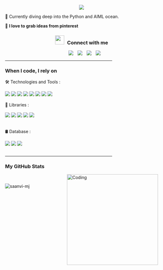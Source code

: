 <p align="center">
    <img src="https://readme-typing-svg.herokuapp.com/?font=Tourney&center=true&color=fffff&size=40&width=750&height=80&lines=Welcome,%20I'm+Saanvi+MJ"/>
</p>
🚀 Currently diving deep into the Python and AIML ocean.

🪸 **I love to grab ideas from pinterest**

<h3 align="center"><img src="https://media.giphy.com/media/iY8CRBdQXODJSCERIr/giphy.gif" width="30" height="30" style="margin-right: 10px;">Connect with me</h3>

<p align="center">

 <div align="center"  class="icons-social" style="margin-left: 10px;">
        <a style="margin-left: 10px;"  target="_blank" href="https://www.linkedin.com/in/saanvi-m-j"><img src="https://img.icons8.com/doodle/40/000000/linkedin--v2.png"></a>
        <a style="margin-left: 10px;" target="_blank" href="https://github.com/saanvi-mj"><img src="https://img.icons8.com/doodle/40/000000/github--v1.png"></a>
        <a style="margin-left: 10px;" target="_blank" href="https://instagram.com/saanvi._m.j"><img src="https://img.icons8.com/doodle/40/000000/instagram-new--v2.png"></a>
		<a style="margin-left: 10px;" target="_blank" href="https://twitter.com/saanvi-mj"><img src="https://img.icons8.com/doodle/1x/twitter-squared--v2.png" ></a>
</div>

</p>
<hr width="70%" >
<h3 align="left">When I code, I rely on </h3>

🛠 Technologies and Tools :<br><br>
  <img src="https://img.shields.io/badge/-HTML-ff6961?style=for-the-badge&logo=html5&logoColor=ff6961&labelColor=282828"> 
  <img src="https://img.shields.io/badge/-CSS-2862e8?style=for-the-badge&logo=css3&logoColor=2862e8&labelColor=282828">
  <img src="https://img.shields.io/badge/-Javascript-f0d81e?style=for-the-badge&logo=javascript&logoColor=f0d81e&labelColor=282828">
  <img src="https://img.shields.io/badge/-Python-366b9b?style=for-the-badge&logo=python&logoColor=366b9b&labelColor=282828">
  <img src="https://img.shields.io/badge/-Latex-449c45?style=for-the-badge&logo=latex&logoColor=449c45&labelColor=282828">
  <img src="https://img.shields.io/badge/-figma-ff007f?style=for-the-badge&logo=figma&logoColor=ff007f&labelColor=282828">  <img src="https://img.shields.io/badge/-AngularJS-b00539?style=for-the-badge&logo=angular&logoColor=b00539&labelColor=282828">   <img src="https://img.shields.io/badge/-bootstrap-533b77?style=for-the-badge&logo=bootstrap&logoColor=533b77&labelColor=282828">  
<br>
🧰 Libraries : <br><br>
  <img src="https://img.shields.io/badge/-opencv-f60100?style=for-the-badge&logo=opencv&logoColor=f60100&labelColor=282828"> 
  <img src="https://img.shields.io/badge/-tensorflow-f79500?style=for-the-badge&logo=tensorflow&logoColor=f79500&labelColor=282828"> 
  <img src="https://img.shields.io/badge/-NumPY-4b73ca?style=for-the-badge&logo=numpy&logoColor=4b73ca&labelColor=282828"> 
  <img src="https://img.shields.io/badge/-pandas-ebb83d?style=for-the-badge&logo=pandas&logoColor=ebb83d&labelColor=282828">
  <img src="https://img.shields.io/badge/-Scikit Learn-3394c7?style=for-the-badge&logo=scikitlearn&logoColor=3394c7&labelColor=282828">   
<br><br>
🛢 Database : <br><br>
<img src="https://img.shields.io/badge/-SQLite-4da5d7?style=for-the-badge&logo=sqlite&logoColor=4da5d7&labelColor=282828"> <img src="https://img.shields.io/badge/-Mysql-dd8a00?style=for-the-badge&logo=mysql&logoColor=dd8a00&labelColor=282828"> <img src="https://img.shields.io/badge/-postgreSQL-30648c?style=for-the-badge&logo=postgresql&logoColor=30648c&labelColor=282828">  
<br>
<hr width="70%" >

<h3> My GitHub Stats</h3>
<img align="right" alt="Coding" width="300" src="https://cdn.dribbble.com/users/1277312/screenshots/14733298/media/39b1045e593737587dd60e42c8422d1f.gif" >
<br>
<p><img align="left" src="https://github-readme-stats.vercel.app/api/top-langs?username=saanvi-mj&show_icons=true&theme=dark&locale=en&layout=compact" alt="saanvi-mj" /></p>

